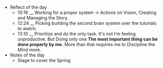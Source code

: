 - Reflect of the day
	- 10:16 __ Working for a proper system -> Actions on Vision, Creating and Managing the Story.
	- 12:24 __ Picking building the second brain system over the tutorials to watch.
	- 13:10 __ Prioritize and do the only task. It's not I'm feeling unproductive. But Doing only one **The most important thing can be done properly by me.** More than that requires me to Discipline the Mind more.
- Notes of the day
	- Stage to cover the Spring